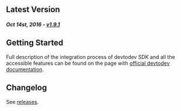 Latest Version 
--------------
##### _Oct 14st, 2016_ - [v1.9.1](https://github.com/devtodev-analytics/cordova-sdk/releases/latest)

Getting Started
---------------
Full description of the integration process of devtodev SDK and all the accessible features can be found on the page with [official devtodev documentation](https://www.devtodev.com/help/149).

Changelog
---------
See [releases](https://github.com/devtodev-analytics/cordova-sdk/releases/).